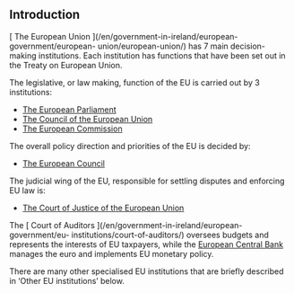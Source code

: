 ##  Introduction

[ The European Union ](/en/government-in-ireland/european-government/european-
union/european-union/) has 7 main decision-making institutions. Each
institution has functions that have been set out in the Treaty on European
Union.

The legislative, or law making, function of the EU is carried out by 3
institutions:

  * [ The European Parliament ](/en/government-in-ireland/european-government/eu-institutions/european-parliament/)
  * [ The Council of the European Union ](/en/government-in-ireland/european-government/eu-institutions/council-of-the-european-union/)
  * [ The European Commission ](/en/government-in-ireland/european-government/eu-institutions/european-commission/)

The overall policy direction and priorities of the EU is decided by:

  * [ The European Council ](/en/government-in-ireland/european-government/eu-institutions/european-council/)

The judicial wing of the EU, responsible for settling disputes and enforcing
EU law is:

  * [ The Court of Justice of the European Union ](/en/government-in-ireland/european-government/eu-institutions/european-court-of-justice/)

The [ Court of Auditors ](/en/government-in-ireland/european-government/eu-
institutions/court-of-auditors/) oversees budgets and represents the interests
of EU taxpayers, while the [ European Central Bank
](https://www.ecb.europa.eu/home/html/index.en.html) manages the euro and
implements EU monetary policy.

There are many other specialised EU institutions that are briefly described in
‘Other EU institutions’ below.
